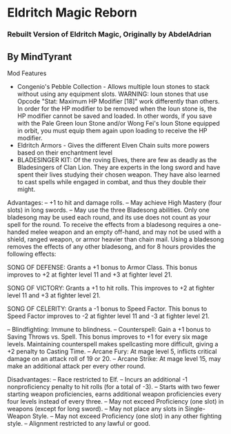 # Eldritch Magic Reborn
### Rebuilt Version of Eldritch Magic, Originally by AbdelAdrian
## By MindTyrant

Mod Features

*    Congenio's Pebble Collection - Allows multiple Ioun stones to stack without using any equipment slots. WARNING: Ioun stones that use Opcode "Stat: Maximum HP Modifier [18]" 	work differently than others. In order for the HP modifier to be removed when the Ioun stone is, the HP modifier cannot be saved and loaded. In other words, if you save with the 	Pale Green Ioun Stone and/or Wong Fei's Ioun Stone equipped in orbit, you must equip them again upon loading to receive the HP modifier.
*    Eldritch Armors - Gives the different Elven Chain suits more powers based on their enchantment level
*    BLADESINGER KIT: Of the roving Elves, there are few as deadly as the Bladesingers of Clan Lion. They are experts in the long sword and have spent their lives studying their 	chosen weapon. They have also learned to cast spells while engaged in combat, and thus they double their might.

Advantages:
– +1 to hit and damage rolls. 
– May achieve High Mastery (four slots) in long swords.
– May use the three Bladesong abilities. Only one bladesong may be used each round, and its use does not count as your spell for the round. To receive the effects from a bladesong requires a one-handed melee weapon and an empty off-hand, and may not be used with a shield, ranged weapon, or armor heavier than chain mail. Using a bladesong removes the effects of any other bladesong, and for 8 hours provides the following effects:

SONG OF DEFENSE: Grants a +1 bonus to Armor Class. This bonus improves to +2 at fighter level 11 and +3 at fighter level 21.

SONG OF VICTORY: Grants a +1 to hit rolls. This improves to +2 at fighter level 11 and +3 at fighter level 21.

SONG OF CELERITY: Grants a -1 bonus to Speed Factor. This bonus to Speed Factor improves to -2 at fighter level 11 and -3 at fighter level 21.

– Blindfighting: Immune to blindness.
– Counterspell: Gain a +1 bonus to Saving Throws vs. Spell. This bonus improves to +1 for every six mage levels. Maintaining counterspell makes spellcasting more difficult, giving a +2 penalty to Casting Time.
– Arcane Fury: At mage level 5, inflicts critical damage on an attack roll of 19 or 20. 
– Arcane Strike: At mage level 15, may make an additional attack per every other round. 

Disadvantages:
– Race restricted to Elf.
– Incurs an additional -1 nonproficiency penalty to hit rolls (for a total of -3).
– Starts with two fewer starting weapon proficiencies, earns additional weapon proficiencies every four levels instead of every three.
– May not exceed Proficiency (one slot) in weapons (except for long sword).
– May not place any slots in Single-Weapon Style. 
    	– May not exceed Proficiency (one slot) in any other fighting style. 
    	– Alignment restricted to any lawful or good.
